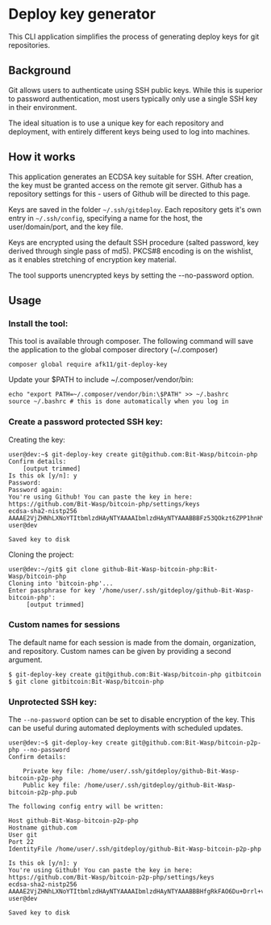 # Deploy key generator

This CLI application simplifies the process of generating deploy keys
for git repositories.

## Background

Git allows users to authenticate using SSH public keys. While this is
superior to password authentication, most users typically only use a
single SSH key in their environment. 

The ideal situation is to use a unique key for each repository and 
deployment, with entirely different keys being used to log into machines.

## How it works

This application generates an ECDSA key suitable for SSH. After creation,
the key must be granted access on the remote git server. Github has a 
repository settings for this - users of Github will be directed to this 
page. 

Keys are saved in the folder `~/.ssh/gitdeploy`. Each repository gets 
it's own entry in `~/.ssh/config`, specifying a name for the host, the 
user/domain/port, and the key file.

Keys are encrypted using the default SSH procedure (salted password, key 
derived through single pass of md5). PKCS#8 encoding is on the wishlist, 
as it enables stretching of encryption key material. 

The tool supports unencrypted keys by setting the --no-password option.

## Usage

### Install the tool: 

This tool is available through composer. The following command will save
the application to the global composer directory (~/.composer)

    composer global require afk11/git-deploy-key
    
Update your $PATH to include ~/.composer/vendor/bin:

    echo "export PATH=~/.composer/vendor/bin:\$PATH" >> ~/.bashrc
    source ~/.bashrc # this is done automatically when you log in

### Create a password protected SSH key: 

Creating the key: 

    user@dev:~$ git-deploy-key create git@github.com:Bit-Wasp/bitcoin-php
    Confirm details: 
        [output trimmed] 
    Is this ok [y/n]: y
    Password: 
    Password again:
    You're using Github! You can paste the key in here: https://github.com/Bit-Wasp/bitcoin-php/settings/keys
    ecdsa-sha2-nistp256 AAAAE2VjZHNhLXNoYTItbmlzdHAyNTYAAAAIbmlzdHAyNTYAAABBBFz53QOkzt6ZPP1hnHY5iDqcGgLho2eZQe0h0SsAWwiwiGwT3bv6HRkKIeFeonWEH/j/QOpZee+5UyVBcMbM0Es= user@dev
    
    Saved key to disk
    
Cloning the project: 

    user@dev:~/git$ git clone github-Bit-Wasp-bitcoin-php:Bit-Wasp/bitcoin-php 
    Cloning into 'bitcoin-php'...
    Enter passphrase for key '/home/user/.ssh/gitdeploy/github-Bit-Wasp-bitcoin-php': 
         [output trimmed]
         
### Custom names for sessions

The default name for each session is made from the domain, organization, 
and repository. Custom names can be given by providing a second argument.

    $ git-deploy-key create git@github.com:Bit-Wasp/bitcoin-php gitbitcoin
    $ git clone gitbitcoin:Bit-Wasp/bitcoin-php

### Unprotected SSH key: 

The `--no-password` option can be set to disable encryption of the key. 
This can be useful during automated deployments with scheduled updates.
 
    user@dev:~$ git-deploy-key create git@github.com:Bit-Wasp/bitcoin-p2p-php --no-password
    Confirm details: 
    
        Private key file: /home/user/.ssh/gitdeploy/github-Bit-Wasp-bitcoin-p2p-php
        Public key file: /home/user/.ssh/gitdeploy/github-Bit-Wasp-bitcoin-p2p-php.pub
    
    The following config entry will be written:
    
    Host github-Bit-Wasp-bitcoin-p2p-php
    Hostname github.com
    User git
    Port 22
    IdentityFile /home/user/.ssh/gitdeploy/github-Bit-Wasp-bitcoin-p2p-php
    
    Is this ok [y/n]: y
    You're using Github! You can paste the key in here: https://github.com/Bit-Wasp/bitcoin-p2p-php/settings/keys
    ecdsa-sha2-nistp256 AAAAE2VjZHNhLXNoYTItbmlzdHAyNTYAAAAIbmlzdHAyNTYAAABBBHfgRkFAO6Du+Drrl+viCa3PxZ51N3+SMxRj2kJ6AhN6XJifXTx39rJpbUGHpyKZQvyPC1/QQNtgShktOw0JPyw= user@dev
    
    Saved key to disk
     